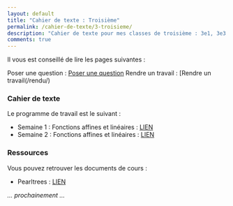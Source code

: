 ```yaml
---
layout: default
title: "Cahier de texte : Troisième"
permalink: /cahier-de-texte/3-troisieme/
description: "Cahier de texte pour mes classes de troisième : 3e1, 3e3 et 3e5"
comments: true
---
```



Il vous est conseillé de lire les pages suivantes : 

Poser une question : [Poser une question](/questions/)
Rendre un travail : [Rendre un travail(/rendu/)

### Cahier de texte

Le programme de travail est le suivant : 

* Semaine 1 : Fonctions affines et linéaires : [LIEN](/posts/s1-3eme-16mars-22mars/)
* Semaine 2 : Fonctions affines et linéaires : [LIEN](/posts/s2-3eme-13mars-29mars/)

### Ressources

Vous pouvez retrouver les documents de cours : 

* Pearltrees : [LIEN](https://www.pearltrees.com/private/id26791887?access=1784557f908.198cfcf.f72223a77d258bd9dbb4f2fd4aee96bd)

*... prochainement ...*
